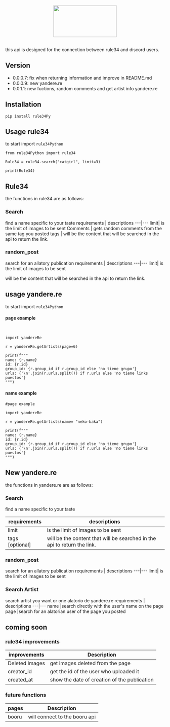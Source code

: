 <div align="center">
    <br />
    <p>
       <a href="https://discord.gg/GTJtFGUNV5"><img src="https://upload.wikimedia.org/wikipedia/commons/d/d9/Rule34Logo.png", width="200", height="100">
        </a>
    </p>
    <br />
</div>
this api is designed for the connection between rule34 and discord users.

## Version
- 0.0.0.7: fix when returning information and improve in README.md
- 0.0.0.9: new yandere.re
- 0.0.1.1: new fuctions, random comments and get artist info yandere.re

## Installation
```shell
pip install rule34Py
```
## Usage rule34
to start import ``rule34Python`` 

```shell
from rule34Python import rule34

Rule34 = rule34.search("catgirl", limit=3)

print(Rule34)
```

## Rule34

the functions in rule34 are as follows:

### Search

find a name specific to your taste 
requirements | descriptions
---|---
limit| is the limit of images to be sent
Comments | gets random comments from the same tag you posted 
tags | will be the content that will be searched in the api to return the link.

### random_post

search for an allatory publication
requirements | descriptions
---|---
limit| is the limit of images to be sent

will be the content that will be searched in the api to return the link.
## usage yandere.re

to start import ``rule34Python``
#### page example
```shell


import yandereRe

r = yandereRe.getArtists(page=6)

print(f"""
name: {r.name}
id: {r.id}
group_id: {r.group_id if r.group_id else 'no tiene grupo'}
urls: {'\n'.join(r.urls.split()) if r.urls else 'no tiene links puestos'}
""")
```
#### name example
```shell
#page example

import yandereRe

r = yandereRe.getArtists(name= "neko-baka")

print(f"""
name: {r.name}
id: {r.id}
group_id: {r.group_id if r.group_id else 'no tiene grupo'}
urls: {'\n'.join(r.urls.split()) if r.urls else 'no tiene links puestos'}
""")
```
## New yandere.re

the functions in yandere.re are as follows:

### Search

find a name specific to your taste 

requirements | descriptions
---|---
limit| is the limit of images to be sent
tags [optional]| will be the content that will be searched in the api to return the link.

### random_post

search for an allatory publication
requirements | descriptions
---|---
limit| is the limit of images to be sent

### Search Artist

search artist you want or one alatorio de yandere.re 
requirements | descriptions
---|---
name |search directly with the user's name on the page
page |search for an alatorian user of the page you posted

## coming soon

### rule34 improvements

improvements | Description
---|---
Deleted Images | get images deleted from the page
 creator_id | get the id of the user who uploaded it
 created_at | show the date of creation of the publication
 
### future functions

pages | Description
---|---
booru | will connect to the booru api